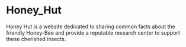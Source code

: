 # Honey_Hut
Honey Hut is a website dedicated to sharing common facts about the friendly Honey-Bee and provide a reputable research center to support  these cherished insects.
